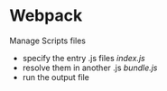 # Webpack

Manage Scripts files
- specify the entry .js files *index.js*
- resolve them in another .js *bundle.js*
- run the output file